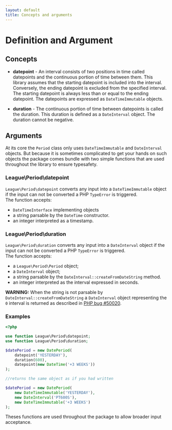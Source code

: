 ```yaml
---
layout: default
title: Concepts and arguments
---
```


# Definition and Argument

## Concepts

- **datepoint** - An interval consists of two positions in time called datepoints and the continuous portion of time between them. This library assumes that the starting datepoint is included into the interval. Conversely, the ending datepoint is excluded from the specified interval. The starting datepoint is always less than or equal to the ending datepoint. The datepoints are expressed as `DateTimeImmutable` objects.

- **duration** - The continuous portion of time between datepoints is called the duration. This duration is defined as a `DateInterval` object. The duration cannot be negative.

## Arguments

At its core the `Period` class only uses `DateTimeImmutable` and `DateInterval` objects. But because it is sometimes complicated to get your hands on such objects the package comes bundle with two simple functions that are used throughout the library to ensure typesafety.

### League\Period\datepoint

`League\Period\datepoint` converts any input into a `DateTimeImmutable` object if the input can not be converted a PHP `TypeError` is triggered.  
The function accepts:

- `DateTimeInterface` implementing objects
- a string parsable by the `DateTime` constructor.
- an integer interpreted as a timestamp.

### League\Period\duration

`League\Period\duration` converts any input into a `DateInterval` object if the input can not be converted a PHP `TypeError` is triggered.  
The function accepts:

- a `League\Period\Period` object;
- a `DateInterval` object;
- a string parsable by the `DateInterval::createFromDateString` method.
- an integer interpreted as the interval expressed in seconds.

<p class="message-warning"><strong>WARNING:</strong> When the string is not parsable by <code>DateInterval::createFromDateString</code> a <code>DateInterval</code> object representing the <code>0</code> interval is returned as described in <a href="https://bugs.php.net/bug.php?id=50020">PHP bug #50020</a>.</p>

### Examples

~~~php
<?php

use function League\Period\datepoint;
use function League\Period\duration;

$datePeriod = new DatePeriod(
	datepoint('YESTERDAY'),
	duration(600),
	datepoint(new DateTime('+3 WEEKS'))
);

//returns the same object as if you had written

$datePeriod = new DatePeriod(
	new DateTimeImmutable('YESTERDAY'),
	new DateInterval('PT600S'),
	new DateTimeImmutable('+3 WEEKS')
);
~~~

Theses functions are used throughout the package to allow broader input acceptance.